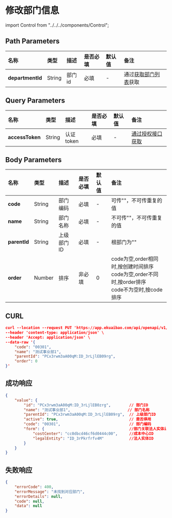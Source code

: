 # 修改部门信息

import Control from "../../../components/Control";

<Control
method="PUT"
url="/api/openapi/v1/departments/update/$`departmentId`"
/>

## Path Parameters

| 名称 | 类型 | 描述 | 是否必填 | 默认值 | 备注 |
| :--- | :--- | :--- | :--- |:--- | :--- |
| **departmentId** | String | 部门id | 必填 | - | 通过[获取部门列表](/docs/open-api/corporation/get-departments)获取 |

## Query Parameters

| 名称 | 类型 | 描述 | 是否必填 | 默认值 | 备注 |
| :--- | :--- | :--- | :--- |:--- | :--- |
| **accessToken** | String | 认证token | 必填 | - | [通过授权接口获取](/docs/open-api/getting-started/auth) |

## Body Parameters

| 名称 | 类型 | 描述 | 是否必填 | 默认值 | 备注 |
| :--- | :--- | :--- | :--- |:--- | :--- |
| **code**      | String  | 部门编码        | 必填  | - | 可传""，不可传重复的值 |
| **name**      | String  | 部门名称        | 必填  | - | 不可传""，不可传重复的值 |
| **parentId**  | String  | 上级部门ID      | 必填  | - | 根部门为"" |
| **order**     | Number  | 排序           | 非必填 | 0 | code为空,order相同时,按创建时间排序<br/>code为空,order不同时,按order排序<br/>code不为空时,按code排序 |

## CURL
```json
curl --location --request PUT 'https://app.ekuaibao.com/api/openapi/v1/departments/update/$PCx3rwm3aA00qM:ID_3rLjlEB0zrg?accessToken=ID_3rMfodi0LOM:PCx3rwm3aA00qM' \
--header 'content-type: application/json' \
--header 'Accept: application/json' \
--data-raw '{
    "code": "00301",
    "name": "测试事业部1",
    "parentId": "PCx3rwm3aA00qM:ID_3rLjlEB09rg",
    "order": 0
}'
```

## 成功响应
```json
{
    "value": {
        "id": "PCx3rwm3aA00qM:ID_3rLjlEB0zrg",        // 部门ID
        "name": "测试事业部1",                         // 部门名称
        "parentId": "PCx3rwm3aA00qM:ID_3rLjlEB09rg",  // 上级部门ID
        "active": true,                               // 是否停用
        "code": "00301",                              // 部门编码
        "form": {                                     //部门关联法人实体id和成本中心id
            "costCenter": "cc0dbcd46cf6d0444c00",     //成本中心ID
            "legalEntity": "ID_3rPkrfrfv4M"           //法人实体ID
        }
    }
}
```

## 失败响应
```json
{
    "errorCode": 400,
    "errorMessage": "未找到对应部门",
    "errorDetails": null,
    "code": null,
    "data": null
}
```
